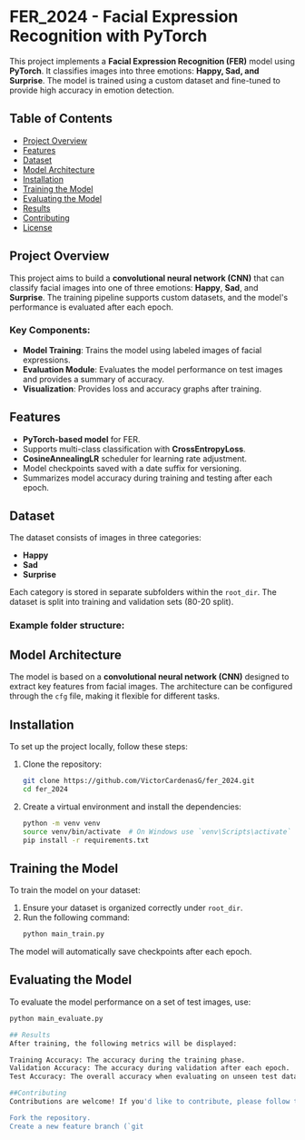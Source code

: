 # FER_2024 - Facial Expression Recognition with PyTorch

This project implements a **Facial Expression Recognition (FER)** model using **PyTorch**. It classifies images into three emotions: **Happy, Sad, and Surprise**. The model is trained using a custom dataset and fine-tuned to provide high accuracy in emotion detection.

## Table of Contents
- [Project Overview](#project-overview)
- [Features](#features)
- [Dataset](#dataset)
- [Model Architecture](#model-architecture)
- [Installation](#installation)
- [Training the Model](#training-the-model)
- [Evaluating the Model](#evaluating-the-model)
- [Results](#results)
- [Contributing](#contributing)
- [License](#license)

## Project Overview
This project aims to build a **convolutional neural network (CNN)** that can classify facial images into one of three emotions: **Happy**, **Sad**, and **Surprise**. The training pipeline supports custom datasets, and the model's performance is evaluated after each epoch.

### Key Components:
- **Model Training**: Trains the model using labeled images of facial expressions.
- **Evaluation Module**: Evaluates the model performance on test images and provides a summary of accuracy.
- **Visualization**: Provides loss and accuracy graphs after training.

## Features
- **PyTorch-based model** for FER.
- Supports multi-class classification with **CrossEntropyLoss**.
- **CosineAnnealingLR** scheduler for learning rate adjustment.
- Model checkpoints saved with a date suffix for versioning.
- Summarizes model accuracy during training and testing after each epoch.
  
## Dataset
The dataset consists of images in three categories:
- **Happy**
- **Sad**
- **Surprise**

Each category is stored in separate subfolders within the `root_dir`. The dataset is split into training and validation sets (80-20 split).

### Example folder structure:


## Model Architecture
The model is based on a **convolutional neural network (CNN)** designed to extract key features from facial images. The architecture can be configured through the `cfg` file, making it flexible for different tasks.

## Installation
To set up the project locally, follow these steps:

1. Clone the repository:
    ```bash
    git clone https://github.com/VictorCardenasG/fer_2024.git
    cd fer_2024
    ```

2. Create a virtual environment and install the dependencies:
    ```bash
    python -m venv venv
    source venv/bin/activate  # On Windows use `venv\Scripts\activate`
    pip install -r requirements.txt
    ```

## Training the Model
To train the model on your dataset:

1. Ensure your dataset is organized correctly under `root_dir`.
2. Run the following command:
    ```bash
    python main_train.py
    ```

The model will automatically save checkpoints after each epoch.

## Evaluating the Model
To evaluate the model performance on a set of test images, use:
```bash
python main_evaluate.py

## Results
After training, the following metrics will be displayed:

Training Accuracy: The accuracy during the training phase.
Validation Accuracy: The accuracy during validation after each epoch.
Test Accuracy: The overall accuracy when evaluating on unseen test data.

##Contributing
Contributions are welcome! If you'd like to contribute, please follow these steps:

Fork the repository.
Create a new feature branch (`git
